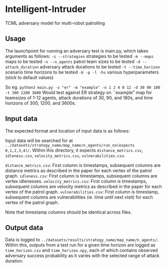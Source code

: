 # Intelligent-Intruder
TCML adversary model for multi-robot patrolling

## Usage

The launchpoint for running an adversary test is main.py, which takes arguments as follows:
`-s --strategies` strategies to be tested
`-m --maps` maps to be tested
`-n --n_agents` patrol team sizes to be tested
`-d --attack_duration` adversary attack durations to be tested
`-t --time_horizon` scenario time horizons to be tested
`-b -p -l -hs` various hyperparameters (stick to default values)

So eg.
`python3 main.py -s "er" -m "example" -n 1 2 4 8 12 -d 30 90 180 -t 300 1200 3600`
Would test against ER strategy on ``example" map for teamsizes of 1-12 agents, attack durations of 30, 90, and 180s, and time horizons of 300, 1200, and 3600s.

## Input data

The expected format and location of input data is as follows:

Input data will be searched for at `../datasets/strategy_name/map_name/n_agents/run_no(expects 0,1,2,3,4)/`.
Within this directory, it expects `distance_metrics.csv`, `idleness.csv`, `velocity_metrics.csv`, `vulnerabilities.csv`.

`distance_metrics.csv`: First column is timestamps, subsequent columns are distance metrics as described in the paper for each vertex of the patrol graph.
`idleness.csv`: First column is timestamps, subsequent columns are vertex idlenesses.
`velocity_metrics.csv`: First column is timestamps, subsequent columns are velocity metrics as described in the paper for each vertex of the patrol graph.
`vulnerabilities.csv`: First column is timestamp, subsequent columns are vulnerabilities (ie. time until next visit) for each vertex of the patrol graph.

Note that timestamp columns should be identical across files.

## Output data

Data is logged to `../datasets/results/strategy_name/map_name/n_agents/`.
Within this, outputs from a test run for a given time horizon are logged as `time_horizon.csv` and `time_horizon.npy`, each of which contains observed adversary success probability as it varies with the selected range of attack duration.
